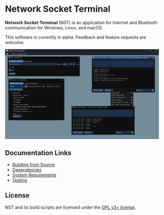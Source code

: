 # Network Socket Terminal

**Network Socket Terminal** (NST) is an application for Internet and Bluetooth communication for Windows, Linux, and macOS.

This software is currently in alpha. Feedback and feature requests are welcome.

![Screenshot](img/screenshot.png)

## Documentation Links

- [Building from Source](building.md)
- [Dependencies](dependencies.md)
- [System Requirements](requirements.md)
- [Testing](testing.md)

## License

NST and its build scripts are licensed under the [GPL v3+ license](../COPYING).
